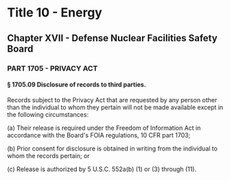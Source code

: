 
# Title 10 - Energy
## Chapter XVII - Defense Nuclear Facilities Safety Board
### PART 1705 - PRIVACY ACT
#### § 1705.09 Disclosure of records to third parties.

Records subject to the Privacy Act that are requested by any person other than the individual to whom they pertain will not be made available except in the following circumstances:

(a) Their release is required under the Freedom of Information Act in accordance with the Board's FOIA regulations, 10 CFR part 1703;

(b) Prior consent for disclosure is obtained in writing from the individual to whom the records pertain; or

(c) Release is authorized by 5 U.S.C. 552a(b) (1) or (3) through (11).
